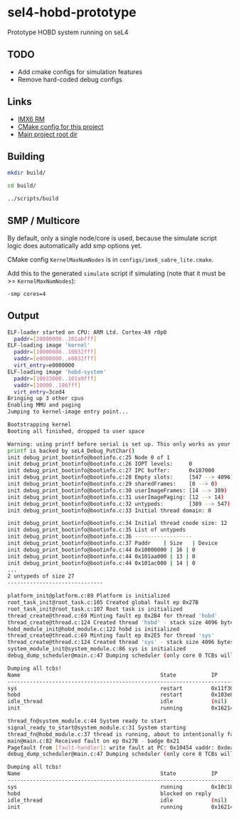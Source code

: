 # sel4-hobd-prototype
Prototype HOBD system running on seL4

## TODO

- Add cmake configs for simulation features
- Remove hard-coded debug configs

## Links

- [IMX6 RM](http://cache.freescale.com/files/32bit/doc/ref_manual/IMX6DQRM.pdf)
- [CMake config for this project](configs/imx6_sabre_lite.cmake)
- [Main project root dir](projects/hobd_system)

## Building

```bash
mkdir build/

cd build/

../scripts/build
```

## SMP / Multicore

By default, only a single node/core is used, because the simulate script logic
does automatically add smp options yet.

CMake config `KernelMaxNumNodes` is in `configs/imx6_sabre_lite.cmake`.

Add this to the generated `simulate` script if
simulating (note that it must be >= `KernelMaxNumNodes`):

```base
-smp cores=4
```

## Output

```bash
ELF-loader started on CPU: ARM Ltd. Cortex-A9 r0p0
  paddr=[20000000..201abfff]
ELF-loading image 'kernel'
  paddr=[10000000..10032fff]
  vaddr=[e0000000..e0032fff]
  virt_entry=e0000000
ELF-loading image 'hobd-system'
  paddr=[10033000..101a9fff]
  vaddr=[10000..186fff]
  virt_entry=3ced4
Bringing up 3 other cpus
Enabling MMU and paging
Jumping to kernel-image entry point...

Bootstrapping kernel
Booting all finished, dropped to user space

Warning: using printf before serial is set up. This only works as your
printf is backed by seL4_Debug_PutChar()
init debug_print_bootinfo@bootinfo.c:25 Node 0 of 1
init debug_print_bootinfo@bootinfo.c:26 IOPT levels:     0
init debug_print_bootinfo@bootinfo.c:27 IPC buffer:      0x187000
init debug_print_bootinfo@bootinfo.c:28 Empty slots:     [547 --> 4096)
init debug_print_bootinfo@bootinfo.c:29 sharedFrames:    [0 --> 0)
init debug_print_bootinfo@bootinfo.c:30 userImageFrames: [14 --> 389)
init debug_print_bootinfo@bootinfo.c:31 userImagePaging: [12 --> 14)
init debug_print_bootinfo@bootinfo.c:32 untypeds:        [389 --> 547)
init debug_print_bootinfo@bootinfo.c:33 Initial thread domain: 0

init debug_print_bootinfo@bootinfo.c:34 Initial thread cnode size: 12
init debug_print_bootinfo@bootinfo.c:35 List of untypeds
init debug_print_bootinfo@bootinfo.c:36 ------------------
init debug_print_bootinfo@bootinfo.c:37 Paddr    | Size   | Device
init debug_print_bootinfo@bootinfo.c:44 0x10000000 | 16 | 0
init debug_print_bootinfo@bootinfo.c:44 0x101aa000 | 13 | 0
init debug_print_bootinfo@bootinfo.c:44 0x101ac000 | 14 | 0
...
2 untypeds of size 27
------------------------------

platform_init@platform.c:89 Platform is initialized
root_task_init@root_task.c:105 Created global fault ep 0x27B
root_task_init@root_task.c:107 Root task is initialized
thread_create@thread.c:69 Minting fault ep 0x2B4 for thread 'hobd'
thread_create@thread.c:124 Created thread 'hobd' - stack size 4096 bytes
hobd_module_init@hobd_module.c:122 hobd is initialized
thread_create@thread.c:69 Minting fault ep 0x2E5 for thread 'sys'
thread_create@thread.c:124 Created thread 'sys' - stack size 4096 bytes
system_module_init@system_module.c:86 sys is initialized
debug_dump_scheduler@main.c:47 Dumping scheduler (only core 0 TCBs will be displayed)

Dumping all tcbs!
Name                                            State           IP                       Prio    Core
--------------------------------------------------------------------------------------
sys                                             restart         0x11f30 255                     0
hobd                                            restart         0x103e8 255                     0
idle_thread                                     idle            (nil)   0                       0
init                                            running         0x16214 255                     0

thread_fn@system_module.c:44 System ready to start
signal_ready_to_start@system_module.c:31 System starting
thread_fn@hobd_module.c:37 thread is running, about to intentionally fault
main@main.c:82 Received fault on ep 0x27B - badge 0x21
Pagefault from [fault-handler]: write fault at PC: 0x10454 vaddr: 0xdeadbeef, FSR 0x805
debug_dump_scheduler@main.c:47 Dumping scheduler (only core 0 TCBs will be displayed)

Dumping all tcbs!
Name                                            State           IP                       Prio    Core
--------------------------------------------------------------------------------------
sys                                             running         0x10c10 255                     0
hobd                                            blocked on reply        0x10454 255             0
idle_thread                                     idle            (nil)   0                       0
init                                            running         0x16214 255                     0
```
